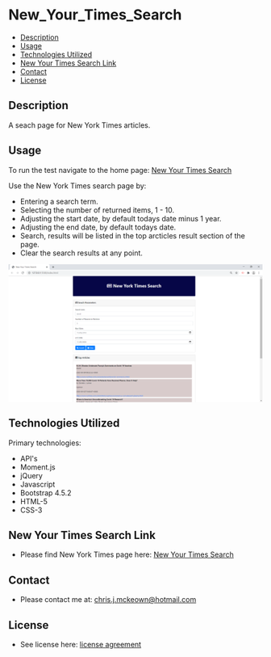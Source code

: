 # New_Your_Times_Search

* [Description](#Description)
* [Usage](#Usage)
* [Technologies Utilized](#Technologies-Utilized)
* [New Your Times Search Link](#New-Your-Times-Search-Link)
* [Contact](#Contact)
* [License](#License)

## Description
A seach page for New York Times articles.

## Usage
To run the test navigate to the home page: <a href="https://chrisjmckeown.github.io/New_Your_Times_Search/" target="_blank">New Your Times Search</a>

Use the New York Times search page by:
* Entering a search term.
* Selecting the number of returned items, 1 - 10.
* Adjusting the start date, by default todays date minus 1 year.
* Adjusting the end date, by default todays date.
* Search, results will be listed in the top arcticles result section of the page.
* Clear the search results at any point.

<img src="./New-York-TImes-Seach.png" alt="New Your Times Search" vertical-align="text-top" style="vertical-align:top"> 

## Technologies Utilized
Primary technologies:
* API's
* Moment.js
* jQuery
* Javascript
* Bootstrap 4.5.2
* HTML-5
* CSS-3

## New Your Times Search Link

* Please find New York Times page here: <a href="https://chrisjmckeown.github.io/New_Your_Times_Search/" target="_blank">New Your Times Search</a>

## Contact

* Please contact me at: chris.j.mckeown@hotmail.com

## License

* See license here: <a href="https://github.com/chrisjmckeown/New_Your_Times_Search/blob/master/LICENSE" target="_blank">license agreement</a>